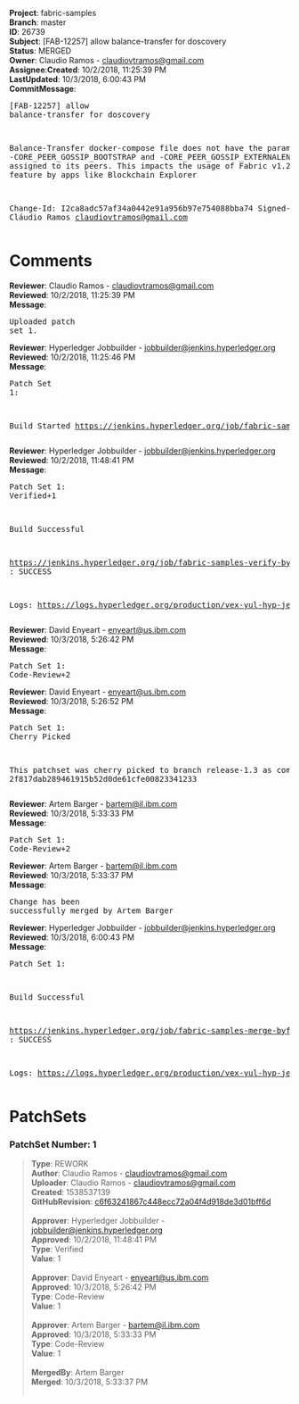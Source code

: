 <strong>Project</strong>: fabric-samples</br><strong>Branch</strong>: master<br><strong>ID</strong>: 26739<br><strong>Subject</strong>: [FAB-12257] allow balance-transfer for doscovery<br><strong>Status</strong>: MERGED<br><strong>Owner</strong>: Claudio Ramos - claudiovtramos@gmail.com<br><strong>Assignee</strong>:<strong>Created</strong>: 10/2/2018, 11:25:39 PM<br><strong>LastUpdated</strong>: 10/3/2018, 6:00:43 PM<br><strong>CommitMessage</strong>:<br><pre>[FAB-12257] allow balance-transfer for doscovery

Balance-Transfer docker-compose file does not have the parameters
-CORE_PEER_GOSSIP_BOOTSTRAP and -CORE_PEER_GOSSIP_EXTERNALENDPOINT
assigned to its peers. This impacts the usage of Fabric v1.2 discovery
feature by apps like Blockchain Explorer

Change-Id: I2ca8adc57af34a0442e91a956b97e754088bba74
Signed-off-by: Cláudio Ramos <claudiovtramos@gmail.com>
</pre><h1>Comments</h1><strong>Reviewer</strong>: Claudio Ramos - claudiovtramos@gmail.com<br><strong>Reviewed</strong>: 10/2/2018, 11:25:39 PM<br><strong>Message</strong>: <pre>Uploaded patch set 1.</pre><strong>Reviewer</strong>: Hyperledger Jobbuilder - jobbuilder@jenkins.hyperledger.org<br><strong>Reviewed</strong>: 10/2/2018, 11:25:46 PM<br><strong>Message</strong>: <pre>Patch Set 1:

Build Started https://jenkins.hyperledger.org/job/fabric-samples-verify-byfn-master/93/</pre><strong>Reviewer</strong>: Hyperledger Jobbuilder - jobbuilder@jenkins.hyperledger.org<br><strong>Reviewed</strong>: 10/2/2018, 11:48:41 PM<br><strong>Message</strong>: <pre>Patch Set 1: Verified+1

Build Successful 

https://jenkins.hyperledger.org/job/fabric-samples-verify-byfn-master/93/ : SUCCESS

Logs: https://logs.hyperledger.org/production/vex-yul-hyp-jenkins-3/fabric-samples-verify-byfn-master/93</pre><strong>Reviewer</strong>: David Enyeart - enyeart@us.ibm.com<br><strong>Reviewed</strong>: 10/3/2018, 5:26:42 PM<br><strong>Message</strong>: <pre>Patch Set 1: Code-Review+2</pre><strong>Reviewer</strong>: David Enyeart - enyeart@us.ibm.com<br><strong>Reviewed</strong>: 10/3/2018, 5:26:52 PM<br><strong>Message</strong>: <pre>Patch Set 1: Cherry Picked

This patchset was cherry picked to branch release-1.3 as commit 2f817dab289461915b52d0de61cfe00823341233</pre><strong>Reviewer</strong>: Artem Barger - bartem@il.ibm.com<br><strong>Reviewed</strong>: 10/3/2018, 5:33:33 PM<br><strong>Message</strong>: <pre>Patch Set 1: Code-Review+2</pre><strong>Reviewer</strong>: Artem Barger - bartem@il.ibm.com<br><strong>Reviewed</strong>: 10/3/2018, 5:33:37 PM<br><strong>Message</strong>: <pre>Change has been successfully merged by Artem Barger</pre><strong>Reviewer</strong>: Hyperledger Jobbuilder - jobbuilder@jenkins.hyperledger.org<br><strong>Reviewed</strong>: 10/3/2018, 6:00:43 PM<br><strong>Message</strong>: <pre>Patch Set 1:

Build Successful 

https://jenkins.hyperledger.org/job/fabric-samples-merge-byfn-master/16/ : SUCCESS

Logs: https://logs.hyperledger.org/production/vex-yul-hyp-jenkins-3/fabric-samples-merge-byfn-master/16</pre><h1>PatchSets</h1><h3>PatchSet Number: 1</h3><blockquote><strong>Type</strong>: REWORK<br><strong>Author</strong>: Claudio Ramos - claudiovtramos@gmail.com<br><strong>Uploader</strong>: Claudio Ramos - claudiovtramos@gmail.com<br><strong>Created</strong>: 1538537139<br><strong>GitHubRevision</strong>: [c6f63241867c448ecc72a04f4d918de3d01bff6d](https://github.com/hyperledger/fabric-samples/commit/c6f63241867c448ecc72a04f4d918de3d01bff6d)<br><br><strong>Approver</strong>: Hyperledger Jobbuilder - jobbuilder@jenkins.hyperledger.org<br><strong>Approved</strong>: 10/2/2018, 11:48:41 PM<br><strong>Type</strong>: Verified<br><strong>Value</strong>: 1<br><br><strong>Approver</strong>: David Enyeart - enyeart@us.ibm.com<br><strong>Approved</strong>: 10/3/2018, 5:26:42 PM<br><strong>Type</strong>: Code-Review<br><strong>Value</strong>: 1<br><br><strong>Approver</strong>: Artem Barger - bartem@il.ibm.com<br><strong>Approved</strong>: 10/3/2018, 5:33:33 PM<br><strong>Type</strong>: Code-Review<br><strong>Value</strong>: 1<br><br><strong>MergedBy</strong>: Artem Barger<br><strong>Merged</strong>: 10/3/2018, 5:33:37 PM<br><br></blockquote>